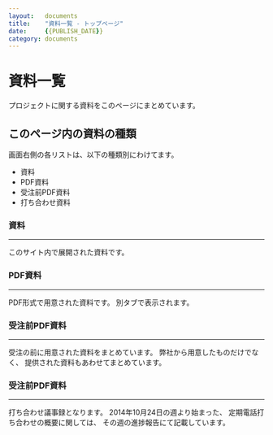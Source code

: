 ```yaml
---
layout:   documents
title:    "資料一覧 - トップページ"
date:     {{PUBLISH_DATE}}
category: documents
---
```


# 資料一覧
プロジェクトに関する資料をこのページにまとめています。

## このページ内の資料の種類
画面右側の各リストは、以下の種類別にわけてます。

* 資料
* PDF資料
* 受注前PDF資料
* 打ち合わせ資料


### 資料
------------------------------------------------------------
このサイト内で展開された資料です。

### PDF資料
------------------------------------------------------------
PDF形式で用意された資料です。
別タブで表示されます。

### 受注前PDF資料
------------------------------------------------------------
受注の前に用意された資料をまとめています。
弊社から用意したものだけでなく、
提供された資料もあわせてまとめています。

### 受注前PDF資料
------------------------------------------------------------
打ち合わせ議事録となります。
2014年10月24日の週より始まった、
定期電話打ち合わせの概要に関しては、
その週の進捗報告にて記載しています。



